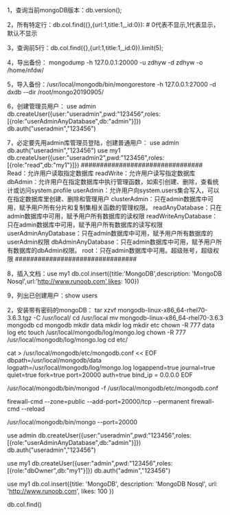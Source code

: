 1，查询当前mongoDB版本：db.version();

2，所有特定行：db.col.find({},{url:1,title:1,_id:0}): # 0代表不显示,1代表显示，默认不显示

3，查询前5行：db.col.find({},{url:1,title:1,_id:0}).limit(5);

4，导出备份： mongodump -h 127.0.0.1:20000 -u zdhyw -d zdhyw -o /home/nfdw/

5，导入备份：/usr/local/mongodb/bin/mongorestore -h 127.0.0.1:27000 -d dxdb --dir /root/mongo20190905/

6，创建管理员用户：
use admin
db.createUser({user:"useradmin",pwd:"123456",roles:[{role:"userAdminAnyDatabase",db:"admin"}]})
db.auth("useradmin","123456")

7，必定要先用admin库管理员登陆，创建普通用户：
use admin
db.auth("useradmin","123456")
use my1
db.createUser({user:"useradmin2",pwd:"123456",roles:[{role:"read",db:"my1"}]})
################################
Read：允许用户读取指定数据库
readWrite：允许用户读写指定数据库
dbAdmin：允许用户在指定数据库中执行管理函数，如索引创建、删除，查看统计或访问system.profile
userAdmin：允许用户向system.users集合写入，可以在指定数据库里创建、删除和管理用户
clusterAdmin：只在admin数据库中可用，赋予用户所有分片和复制集相关函数的管理权限。
readAnyDatabase：只在admin数据库中可用，赋予用户所有数据库的读权限
readWriteAnyDatabase：只在admin数据库中可用，赋予用户所有数据库的读写权限
userAdminAnyDatabase：只在admin数据库中可用，赋予用户所有数据库的userAdmin权限
dbAdminAnyDatabase：只在admin数据库中可用，赋予用户所有数据库的dbAdmin权限。
root：只在admin数据库中可用。超级账号，超级权限
################################

8，插入文档：use my1
db.col.insert({title:'MongoDB',description: 'MongoDB Nosql',url:'http://www.runoob.com',likes: 100})

9，列出已创建用户：show users



2，安装带有密码的mongoDB：
tar xzvf mongodb-linux-x86_64-rhel70-3.6.3.tgz -C /usr/local/
cd /usr/local
mv mongodb-linux-x86_64-rhel70-3.6.3 mongodb
cd mongodb
mkdir data 
mkdir log
mkdir etc
chown -R 777 data log etc
touch /usr/local/mongodb/log/mongo.log
chown -R 777 /usr/local/mongodb/log/mongo.log
cd etc/

cat > /usr/local/mongodb/etc/mongodb.conf << EOF
dbpath=/usr/local/mongodb/data
logpath=/usr/local/mongodb/log/mongo.log
logappend=true
journal=true
quiet=true
fork=true
port=20000
auth=true
bind_ip = 0.0.0.0
EOF

/usr/local/mongodb/bin/mongod -f /usr/local/mongodb/etc/mongodb.conf

firewall-cmd --zone=public --add-port=20000/tcp --permanent
firewall-cmd --reload

/usr/local/mongodb/bin/mongo --port=20000

use admin
db.createUser({user:"useradmin",pwd:"123456",roles:[{role:"userAdminAnyDatabase",db:"admin"}]})
db.auth("useradmin","123456")

use my1
db.createUser({user:"admin",pwd:"123456",roles:[{role:"dbOwner",db:"my1"}]})
db.auth("admin","123456")

use my1
db.col.insert({title: 'MongoDB', 
    description: 'MongoDB Nosql',
    url: 'http://www.runoob.com',
    likes: 100
})

db.col.find()
